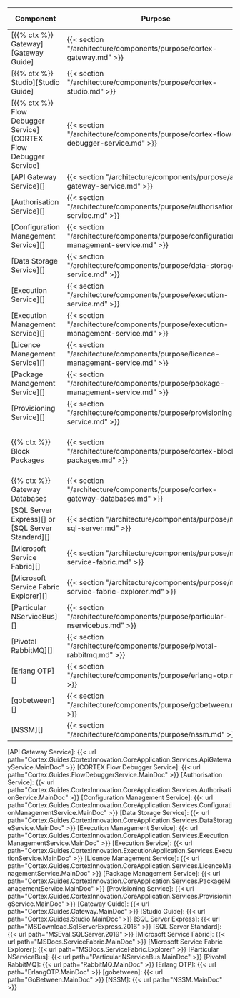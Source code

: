 | Component                                         | Purpose                                                                                     | Required/Optional           | Server Role                                |
|---------------------------------------------------|---------------------------------------------------------------------------------------------|-----------------------------|--------------------------------------------|
| [{{% ctx %}} Gateway][Gateway Guide]                   | {{< section "/architecture/components/purpose/cortex-gateway.md" >}}               | Required                    | Web Application Server                     |
| [{{% ctx %}} Studio][Studio Guide]                     | {{< section "/architecture/components/purpose/cortex-studio.md" >}}                | Required                    | Web Application Server                     |
| [{{% ctx %}} Flow Debugger Service][CORTEX Flow Debugger Service]                  | {{< section "/architecture/components/purpose/cortex-flow-debugger-service.md" >}} | Required                    | Web Application Server                     |
| [API Gateway Service][]                           | {{< section "/architecture/components/purpose/api-gateway-service.md" >}}          | Required                    | Application Server                         |
| [Authorisation Service][]                           | {{< section "/architecture/components/purpose/authorisation-service.md" >}}          | Required                    | Application Server                         |
| [Configuration Management Service][]          | {{< section "/architecture/components/purpose/configuration-management-service.md" >}}          | Required                    | Application Server                         |
| [Data Storage Service][]                           | {{< section "/architecture/components/purpose/data-storage-service.md" >}}          | Required                    | Application Server                         |
| [Execution Service][]                             | {{< section "/architecture/components/purpose/execution-service.md" >}}            | Required                    | Application Server                         |
| [Execution Management Service][]            | {{< section "/architecture/components/purpose/execution-management-service.md" >}}          | Required                    | Application Server                         |
| [Licence Management Service][]                    | {{< section "/architecture/components/purpose/licence-management-service.md" >}}   | Required                    | Application Server                         |
| [Package Management Service][]                    | {{< section "/architecture/components/purpose/package-management-service.md" >}}   | Required                    | Application Server                         |
| [Provisioning Service][]                          | {{< section "/architecture/components/purpose/provisioning-service.md" >}}         | Required                    | Application Server                         |
| {{% ctx %}} Block Packages                             | {{< section "/architecture/components/purpose/cortex-block-packages.md" >}}        | Required                    | Web Application Server, Application Server |
| {{% ctx %}} Gateway Databases                          | {{< section "/architecture/components/purpose/cortex-gateway-databases.md" >}}     | Required<br />(End of life) | Web Application Server                     |
| [SQL Server Express][] or [SQL Server Standard][] | {{< section "/architecture/components/purpose/ms-sql-server.md" >}}                | Required<br />(End of life) | Web Application Server                     |
| [Microsoft Service Fabric][]                      | {{< section "/architecture/components/purpose/ms-service-fabric.md" >}}            | Required                    | Application Server                         |
| [Microsoft Service Fabric Explorer][]             | {{< section "/architecture/components/purpose/ms-service-fabric-explorer.md" >}}   | Required                    | Application Server                         |
| [Particular NServiceBus][]                        | {{< section "/architecture/components/purpose/particular-nservicebus.md" >}}       | Required                    | Application Server                         |
| [Pivotal RabbitMQ][]                              | {{< section "/architecture/components/purpose/pivotal-rabbitmq.md" >}}             | Required                    | Application Server                         |
| [Erlang OTP][]                                    | {{< section "/architecture/components/purpose/erlang-otp.md" >}}                   | Required                    | Application Server                         |
| [gobetween][]                                     | {{< section "/architecture/components/purpose/gobetween.md" >}}                    | Required                    | Load Balancer                              |
| [NSSM][]                                          | {{< section "/architecture/components/purpose/nssm.md" >}}                         | Required                    | Load Balancer                              |

[API Gateway Service]: {{< url path="Cortex.Guides.CortexInnovation.CoreApplication.Services.ApiGatewayService.MainDoc" >}}
[CORTEX Flow Debugger Service]: {{< url path="Cortex.Guides.FlowDebuggerService.MainDoc" >}}
[Authorisation Service]: {{< url path="Cortex.Guides.CortexInnovation.CoreApplication.Services.AuthorisationService.MainDoc" >}}
[Configuration Management Service]: {{< url path="Cortex.Guides.CortexInnovation.CoreApplication.Services.ConfigurationManagementService.MainDoc" >}}
[Data Storage Service]: {{< url path="Cortex.Guides.CortexInnovation.CoreApplication.Services.DataStorageService.MainDoc" >}}
[Execution Management Service]: {{< url path="Cortex.Guides.CortexInnovation.CoreApplication.Services.ExecutionManagementService.MainDoc" >}}
[Execution Service]: {{< url path="Cortex.Guides.CortexInnovation.ExecutionApplication.Services.ExecutionService.MainDoc" >}}
[Licence Management Service]: {{< url path="Cortex.Guides.CortexInnovation.CoreApplication.Services.LicenceManagementService.MainDoc" >}}
[Package Management Service]: {{< url path="Cortex.Guides.CortexInnovation.CoreApplication.Services.PackageManagementService.MainDoc" >}}
[Provisioning Service]: {{< url path="Cortex.Guides.CortexInnovation.CoreApplication.Services.ProvisioningService.MainDoc" >}}
[Gateway Guide]: {{< url path="Cortex.Guides.Gateway.MainDoc" >}}
[Studio Guide]: {{< url path="Cortex.Guides.Studio.MainDoc" >}}
[SQL Server Express]: {{< url path="MSDownload.SqlServerExpress.2016" >}}
[SQL Server Standard]: {{< url path="MSEval.SQLServer.2019" >}}
[Microsoft Service Fabric]: {{< url path="MSDocs.ServiceFabric.MainDoc" >}}
[Microsoft Service Fabric Explorer]: {{< url path="MSDocs.ServiceFabric.Explorer" >}}
[Particular NServiceBus]: {{< url path="Particular.NServiceBus.MainDoc" >}}
[Pivotal RabbitMQ]: {{< url path="RabbitMQ.MainDoc" >}}
[Erlang OTP]: {{< url path="ErlangOTP.MainDoc" >}}
[gobetween]: {{< url path="GoBetween.MainDoc" >}}
[NSSM]: {{< url path="NSSM.MainDoc" >}}
